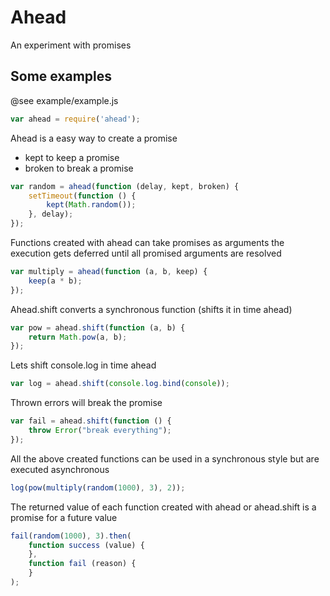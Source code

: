 # Ahead

An experiment with promises

## Some examples

@see example/example.js

```Javascript
var ahead = require('ahead');
```

Ahead is a easy way to create a promise
- kept to keep a promise
- broken to break a promise

```Javascript
var random = ahead(function (delay, kept, broken) {
    setTimeout(function () {
        kept(Math.random());
    }, delay);
});
```

Functions created with ahead can take promises as arguments
the execution gets deferred until all promised arguments are resolved

```Javascript
var multiply = ahead(function (a, b, keep) {
    keep(a * b);
});
```

Ahead.shift converts a synchronous function
(shifts it in time ahead)

```Javascript
var pow = ahead.shift(function (a, b) {
    return Math.pow(a, b);
});
```

Lets shift console.log in time ahead

```Javascript
var log = ahead.shift(console.log.bind(console));
```

Thrown errors will break the promise

```Javascript
var fail = ahead.shift(function () {
    throw Error("break everything");
});
```

All the above created functions can be used in a
synchronous style but are executed asynchronous

```Javascript
log(pow(multiply(random(1000), 3), 2));
```


The returned value of each function created with
ahead or ahead.shift is a promise for a future value

```Javascript
fail(random(1000), 3).then(
    function success (value) {
    },
    function fail (reason) {
    }
);
```

